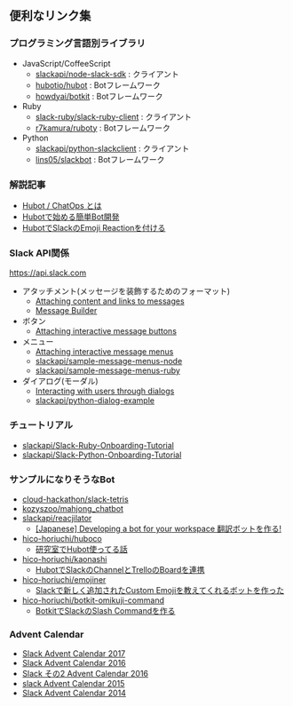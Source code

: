 ## 便利なリンク集

### プログラミング言語別ライブラリ

* JavaScript/CoffeeScript
    * [slackapi/node-slack-sdk](https://github.com/slackapi/node-slack-sdk) : クライアント
    * [hubotio/hubot](https://github.com/hubotio/hubot) : Botフレームワーク
    * [howdyai/botkit](https://github.com/howdyai/botkit) : Botフレームワーク
* Ruby
    * [slack-ruby/slack-ruby-client](https://github.com/slack-ruby/slack-ruby-client) : クライアント
    * [r7kamura/ruboty](https://github.com/r7kamura/ruboty) : Botフレームワーク
* Python
    * [slackapi/python-slackclient](https://github.com/slackapi/python-slackclient) : クライアント
    * [lins05/slackbot](https://github.com/lins05/slackbot) : Botフレームワーク

### 解説記事

* [Hubot / ChatOps とは](https://qiita.com/bouzuya/items/c7d0ad80c357aab6b696)
* [Hubotで始める簡単Bot開発](https://qiita.com/hiconyan/items/9805657866720dac7acc)
* [HubotでSlackのEmoji Reactionを付ける](https://qiita.com/hiconyan/items/f2c37a10ac2c581693ce)

### Slack API関係

https://api.slack.com

* アタッチメント(メッセージを装飾するためのフォーマット)
    * [Attaching content and links to messages](https://api.slack.com/docs/message-attachments)
    * [Message Builder](https://api.slack.com/docs/messages/builder)
* ボタン
    * [Attaching interactive message buttons](https://api.slack.com/docs/message-buttons)
* メニュー
    * [Attaching interactive message menus](https://api.slack.com/docs/message-menus)
    * [slackapi/sample-message-menus-node](https://github.com/slackapi/sample-message-menus-node)
    * [slackapi/sample-message-menus-ruby](https://github.com/slackapi/sample-message-menus-ruby)
* ダイアログ(モーダル)
    * [Interacting with users through dialogs](https://api.slack.com/dialogs)
    * [slackapi/python-dialog-example](https://github.com/slackapi/python-dialog-example)

### チュートリアル

* [slackapi/Slack-Ruby-Onboarding-Tutorial](https://github.com/slackapi/Slack-Ruby-Onboarding-Tutorial)
* [slackapi/Slack-Python-Onboarding-Tutorial](https://github.com/slackapi/Slack-Python-Onboarding-Tutorial)

### サンプルになりそうなBot

* [cloud-hackathon/slack-tetris](https://github.com/cloud-hackathon/slack-tetris)
* [kozyszoo/mahjong_chatbot](https://github.com/kozyszoo/mahjong_chatbot)
* [slackapi/reacjilator](https://github.com/slackapi/reacjilator)
    * [\[Japanese\] Developing a bot for your workspace 翻訳ボットを作る!](https://www.slideshare.net/tomomi/japanese-developing-a-bot-for-your-workspace-82133038)
* [hico-horiuchi/huboco](https://github.com/hico-horiuchi/huboco)
    * [研究室でHubot使ってる話](https://qiita.com/hiconyan/items/3e5481a61657890624dc)
* [hico-horiuchi/kaonashi](https://github.com/hico-horiuchi/kaonashi)
    * [HubotでSlackのChannelとTrelloのBoardを連携](https://qiita.com/hiconyan/items/94941517b4df774bda4b)
* [hico-horiuchi/emojiner](https://github.com/hico-horiuchi/emojiner)
    * [Slackで新しく追加されたCustom Emojiを教えてくれるボットを作った](https://qiita.com/hiconyan/items/adbcb0e7cbf7ce457e7f)
* [hico-horiuchi/botkit-omikuji-command](https://github.com/hico-horiuchi/botkit-omikuji-command)
    * [BotkitでSlackのSlash Commandを作る](https://qiita.com/hiconyan/items/b506b0631265268a850b)

### Advent Calendar

* [Slack Advent Calendar 2017](https://qiita.com/advent-calendar/2017/slack)
* [Slack Advent Calendar 2016](https://qiita.com/advent-calendar/2016/slack)
* [Slack その2 Advent Calendar 2016](https://qiita.com/advent-calendar/2016/slack2)
* [slack Advent Calendar 2015](https://qiita.com/advent-calendar/2015/slack)
* [Slack Advent Calendar 2014](https://qiita.com/advent-calendar/2014/slack)
